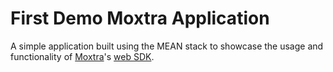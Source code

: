 First Demo Moxtra Application
=============================

A simple application built using the MEAN stack to showcase the usage and functionality of [Moxtra](http://moxtra.com)'s [web SDK](https://developer.moxtra.com).
